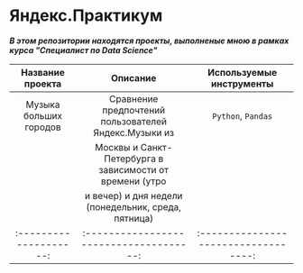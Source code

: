 # Яндекс.Практикум
***В этом репозитории находятся проекты, выполненые мною в рамках курса "Специалист по Data Science"***

| **Название проекта**   | **Описание**                                             | **Используемые инструменты**        |
| :--------------------: | :-------------------------------------:                  |:-----------------------------------:|
| Музыка больших городов | Сравнение предпочтений пользователей Яндекс.Музыки из    | `Python`, `Pandas`                  |
|                        | Москвы и Санкт-Петербурга в зависимости от времени (утро |                                     |
|                        | и вечер) и дня недели (понедельник, среда, пятница)      |                                     |
| :--------------------: | :-------------------------------------:                  | :----------------------------------:|
